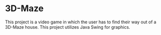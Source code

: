 # 3D-Maze
This project is a video game in which the user has to find their way out of a 3D-Maze house. This project utilizes Java Swing for graphics.
